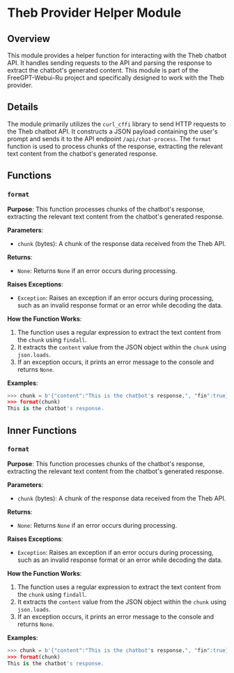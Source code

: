 # Theb Provider Helper Module

## Overview

This module provides a helper function for interacting with the Theb chatbot API. It handles sending requests to the API and parsing the response to extract the chatbot's generated content. This module is part of the FreeGPT-Webui-Ru project and specifically designed to work with the Theb provider.

## Details

The module primarily utilizes the `curl_cffi` library to send HTTP requests to the Theb chatbot API. It constructs a JSON payload containing the user's prompt and sends it to the API endpoint `/api/chat-process`. The `format` function is used to process chunks of the response, extracting the relevant text content from the chatbot's generated response.

## Functions

### `format`

**Purpose**: This function processes chunks of the chatbot's response, extracting the relevant text content from the chatbot's generated response.

**Parameters**:
- `chunk` (bytes): A chunk of the response data received from the Theb API.

**Returns**:
- `None`: Returns `None` if an error occurs during processing.

**Raises Exceptions**:
- `Exception`: Raises an exception if an error occurs during processing, such as an invalid response format or an error while decoding the data.

**How the Function Works**:

1. The function uses a regular expression to extract the text content from the `chunk` using `findall`. 
2. It extracts the `content` value from the JSON object within the `chunk` using `json.loads`. 
3. If an exception occurs, it prints an error message to the console and returns `None`.

**Examples**:

```python
>>> chunk = b'{"content":"This is the chatbot's response.", "fin":true}'
>>> format(chunk)
This is the chatbot's response.
```

## Inner Functions

### `format`

**Purpose**: This function processes chunks of the chatbot's response, extracting the relevant text content from the chatbot's generated response.

**Parameters**:
- `chunk` (bytes): A chunk of the response data received from the Theb API.

**Returns**:
- `None`: Returns `None` if an error occurs during processing.

**Raises Exceptions**:
- `Exception`: Raises an exception if an error occurs during processing, such as an invalid response format or an error while decoding the data.

**How the Function Works**:

1. The function uses a regular expression to extract the text content from the `chunk` using `findall`. 
2. It extracts the `content` value from the JSON object within the `chunk` using `json.loads`. 
3. If an exception occurs, it prints an error message to the console and returns `None`.

**Examples**:

```python
>>> chunk = b'{"content":"This is the chatbot's response.", "fin":true}'
>>> format(chunk)
This is the chatbot's response.
```